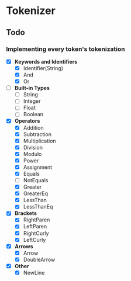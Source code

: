 # Tokenizer

## Todo

### Implementing every token's tokenization

- [x] **Keywords and Identifiers**
    - [x] Identifier(String)
    - [x] And
    - [x] Or

- [ ] **Built-in Types**
    - [ ] String
    - [ ] Integer
    - [ ] Float
    - [ ] Boolean

- [x] **Operators**
    - [x] Addition
    - [x] Subtraction
    - [x] Multiplication
    - [x] Division
    - [x] Modulo
    - [x] Power
    - [x] Assignment
    - [x] Equals
    - [ ] NotEquals
    - [x] Greater
    - [x] GreaterEq
    - [x] LessThan
    - [x] LessThanEq

- [x] **Brackets**
    - [x] RightParen
    - [x] LeftParen
    - [x] RightCurly
    - [x] LeftCurly

- [x] **Arrows**
    - [x] Arrow
    - [x] DoubleArrow

- [x] **Other**
    - [x] NewLine